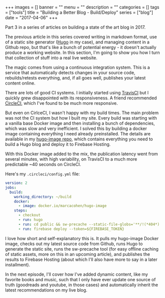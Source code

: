 +++
images = []
banner = ""
menu = ""
description = ""
categories = []
tags = ["tools"]
title = "Building a Better Blog - Build/Deploy"
series = ["blog"]
date = "2017-04-06"
+++

Part 3 in a series of articles on building a state of the art blog in 2017.<!--more-->

The previous article in this series covered writing
in markdown format, use of a static site generator
([Hugo](http://gohugo.io) in my case), and managing content
in a Github repo, but that's like a bunch of potential energy -
it doesn't actually produce a working website.
In this section, I'm going to show you how I turn that collection
of stuff into a real live website.

The magic comes from using a continuous integration system. This is a
service that automatically detects changes in your source code,
rebuilds/retests everything, and, if all goes well, publishes your
latest content online.

There are lots of good CI systems. I initially started
using [TravisCI](https://travis-ci.org/) but I quickly grew disappointed with
its responsiveness. A friend recommended [CircleCI](https://circleci.com/dashboard),
which I've found to be much more responsive. 

But even on CirlceCI, I wasn't happy with my build times. The main problem
was not the CI system but how I built my site. Every build was starting with
a vanilla base Docker image and then installing a bunch of dependencies, which
was slow and very inefficient. I solved this by building a docker image
containing everything I need already preinstalled. The details are available
in my [hugo-image repo](https://github.com/marcacohen/hugo-image), which contains
everything you need to build a Hugo blog and deploy it to Firebase Hosting.


With this Docker image added to the mix, the publication latency
went from several minutes, with high variability, on TravisCI
to a much more predictable ~40 seconds on CircleCI.

Here's my `.circleci/config.yml` file:

```yaml
version: 2
jobs:
  build:
    working_directory: ~/build
    docker:
      - image: docker.io/marcacohen/hugo-image
    steps:
      - checkout
      - run: hugo
      - run: cd public && sw-precache --static-file-globs='**/!(*404*)'
      - run: firebase deploy --token=${FIREBASE_TOKEN}
```

I love how short and self-explanatory this is. It pulls my hugo-image Docker image, 
checks out my latest source code from Github, runs Hugo to generate the static site,
runs the sw-precache tool (for easy offline caching of static assets,
more on this in an upcoming article), and publishes the results to Firebase Hosting
(about which I'll also have more to say in a later installment).

In the next episode, I'll cover how I've added dynamic content, like my favorite books and
music, such that I only have ever update one source of truth (goodreads and youtube, in those
cases) and automatically inherit the latest recommendations on my live blog.